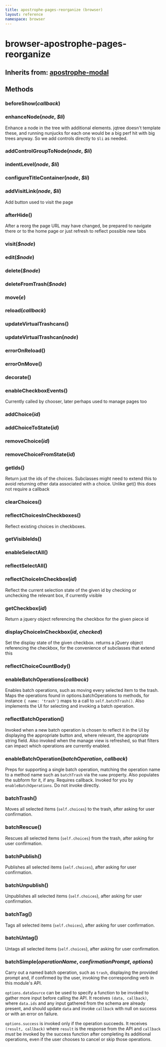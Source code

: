 ```yaml
---
title: apostrophe-pages-reorganize (browser)
layout: reference
namespace: browser
---
```


# browser-apostrophe-pages-reorganize

## Inherits from: [apostrophe-modal](https://github.com/apostrophecms/apostrophe-documentation/tree/e71017392b54a258d8d72811456c862139150a96/modules/apostrophe-modal/browser-apostrophe-modal.html)

## Methods

### beforeShow\(_callback_\)

### enhanceNode\(_node_, _$li_\)

Enhance a node in the tree with additional elements. jqtree doesn't template these, and running nunjucks for each one would be a big perf hit with big trees anyway. So we add controls directly to `$li` as needed.

### addControlGroupToNode\(_node_, _$li_\)

### indentLevel\(_node_, _$li_\)

### configureTitleContainer\(_node_, _$li_\)

### addVisitLink\(_node_, _$li_\)

Add button used to visit the page

### afterHide\(\)

After a reorg the page URL may have changed, be prepared to navigate there or to the home page or just refresh to reflect possible new tabs

### visit\(_$node_\)

### edit\(_$node_\)

### delete\(_$node_\)

### deleteFromTrash\(_$node_\)

### move\(_e_\)

### reload\(_callback_\)

### updateVirtualTrashcans\(\)

### updateVirtualTrashcan\(_node_\)

### errorOnReload\(\)

### errorOnMove\(\)

### decorate\(\)

### enableCheckboxEvents\(\)

Currently called by chooser, later perhaps used to manage pages too

### addChoice\(_id_\)

### addChoiceToState\(_id_\)

### removeChoice\(_id_\)

### removeChoiceFromState\(_id_\)

### getIds\(\)

Return just the ids of the choices. Subclasses might need to extend this to avoid returning other data associated with a choice. Unlike get\(\) this does not require a callback

### clearChoices\(\)

### reflectChoicesInCheckboxes\(\)

Reflect existing choices in checkboxes.

### getVisibleIds\(\)

### enableSelectAll\(\)

### reflectSelectAll\(\)

### reflectChoiceInCheckbox\(_id_\)

Reflect the current selection state of the given id by checking or unchecking the relevant box, if currently visible

### getCheckbox\(_id_\)

Return a jquery object referencing the checkbox for the given piece id

### displayChoiceInCheckbox\(_id_, _checked_\)

Set the display state of the given checkbox. returns a jQuery object referencing the checkbox, for the convenience of subclasses that extend this

### reflectChoiceCountBody\(\)

### enableBatchOperations\(_callback_\)

Enables batch operations, such as moving every selected item to the trash. Maps the operations found in options.batchOperations to methods, for instance `{ name: 'trash'}` maps to a call to `self.batchTrash()`. Also implements the UI for selecting and invoking a batch operation.

### reflectBatchOperation\(\)

Invoked when a new batch operation is chosen to reflect it in the UI by displaying the appropriate button and, where relevant, the appropriate string field. Also invoked when the manage view is refreshed, so that filters can impact which operations are currently enabled.

### enableBatchOperation\(_batchOperation_, _callback_\)

Preps for supporting a single batch operation, matching the operation name to a method name such as `batchTrash` via the `name` property. Also populates the subform for it, if any. Requires callback. Invoked for you by `enableBatchOperations`. Do not invoke directly.

### batchTrash\(\)

Moves all selected items \(`self.choices`\) to the trash, after asking for user confirmation.

### batchRescue\(\)

Rescues all selected items \(`self.choices`\) from the trash, after asking for user confirmation.

### batchPublish\(\)

Publishes all selected items \(`self.choices`\), after asking for user confirmation.

### batchUnpublish\(\)

Unpublishes all selected items \(`self.choices`\), after asking for user confirmation.

### batchTag\(\)

Tags all selected items \(`self.choices`\), after asking for user confirmation.

### batchUntag\(\)

Untags all selected items \(`self.choices`\), after asking for user confirmation.

### batchSimple\(_operationName_, _confirmationPrompt_, _options_\)

Carry out a named batch operation, such as `trash`, displaying the provided prompt and, if confirmed by the user, invoking the corresponding verb in this module's API.

`options.dataSource` can be used to specify a function to be invoked to gather more input before calling the API. It receives `(data, callback)`, where `data.ids` and any input gathered from the schema are already present, and should update `data` and invoke `callback` with null on success or with an error on failure.

`options.success` is invoked only if the operation succeeds. It receives `(result, callback)` where `result` is the response from the API and `callback` _must_ be invoked by the success function after completing its additional operations, even if the user chooses to cancel or skip those operations.

